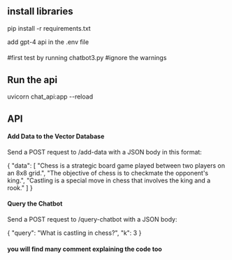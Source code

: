 ####

## install libraries
pip install -r requirements.txt


add gpt-4 api in the .env file
####
#first test by running chatbot3.py #ignore the warnings
## Run the api

uvicorn chat_api:app --reload

## API

#### Add Data to the Vector Database
Send a POST request to /add-data with a JSON body in this format:

{
  "data": [
    "Chess is a strategic board game played between two players on an 8x8 grid.",
    "The objective of chess is to checkmate the opponent's king.",
    "Castling is a special move in chess that involves the king and a rook."
  ]
}

#### Query the Chatbot
Send a POST request to /query-chatbot with a JSON body:


{
  "query": "What is castling in chess?",
  "k": 3
}


#### you will find many comment explaining the code too
